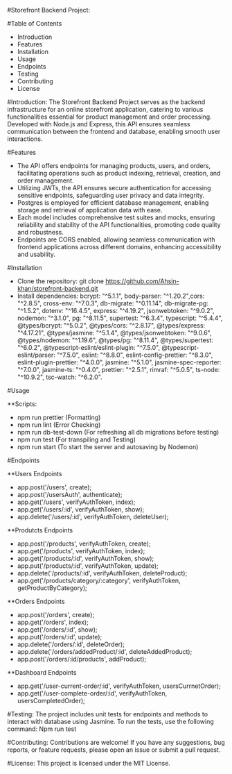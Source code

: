 #Storefront Backend Project: 

#Table of Contents
*	Introduction
*	Features
*	Installation
*	Usage
*	Endpoints
*	Testing
*	Contributing
*	License
  
#Introduction: 
The Storefront Backend Project serves as the backend infrastructure for an online storefront application, catering to various functionalities essential for product management and order processing. Developed with Node.js and Express, this API ensures seamless communication between the frontend and database, enabling smooth user interactions.

#Features
*	The API offers endpoints for managing products, users, and orders, facilitating operations such as product indexing, retrieval, creation, and order management.
*	Utilizing JWTs, the API ensures secure authentication for accessing sensitive endpoints, safeguarding user privacy and data integrity.
*	Postgres is employed for efficient database management, enabling storage and retrieval of application data with ease.
*	Each model includes comprehensive test suites and mocks, ensuring reliability and stability of the API functionalities, promoting code quality and robustness.
*	Endpoints are CORS enabled, allowing seamless communication with frontend applications across different domains, enhancing accessibility and usability.


#Installation
*	Clone the repository:
git clone https://github.com/Ahsin-khan/storefront-backend.git
*	Install dependencies:
bcrypt: "^5.1.1", body-parser: "^1.20.2",cors: "^2.8.5", cross-env: "^7.0.3", db-migrate: "^0.11.14", db-migrate-pg: "^1.5.2", dotenv: "^16.4.5", express: "^4.19.2", jsonwebtoken: "^9.0.2", nodemon: "^3.1.0", pg: "^8.11.5", supertest: "^6.3.4", typescript: "^5.4.4", @types/bcrypt: "^5.0.2", @types/cors: "^2.8.17", @types/express: "^4.17.21", @types/jasmine: "^5.1.4", @types/jsonwebtoken: "^9.0.6", @types/nodemon: "^1.19.6", @types/pg: "^8.11.4", @types/supertest: "^6.0.2", @typescript-eslint/eslint-plugin: "^7.5.0", @typescript-eslint/parser: "^7.5.0", eslint: "^8.8.0", eslint-config-prettier: "^8.3.0", eslint-plugin-prettier: "^4.0.0", jasmine: "^5.1.0", jasmine-spec-reporter: "^7.0.0", jasmine-ts: "^0.4.0", prettier: "^2.5.1", rimraf: "^5.0.5", ts-node: "^10.9.2", tsc-watch: "^6.2.0".

#Usage

**Scripts:
*	npm run prettier (Formatting)
*	npm run lint (Error Checking)
*	npm run db-test-down (For refreshing all db migrations before testing)
*	npm run test (For transpiling and Testing)
*	npm run start (To start the server and autosaving by Nodemon)

#Endpoints

**Users Endpoints
* app.post('/users', create);
* app.post('/usersAuth', authenticate);
* app.get('/users', verifyAuthToken, index);
* app.get('/users/:id', verifyAuthToken, show);
* app.delete('/users/:id', verifyAuthToken, deleteUser);

**Produtcts Endpoints
* app.post('/products', verifyAuthToken, create);
* app.get('/products', verifyAuthToken, index);
* app.get('/products/:id', verifyAuthToken, show);
* app.put('/products/:id', verifyAuthToken, update);
* app.delete('/products/:id', verifyAuthToken, deleteProduct);
* app.get('/products/category/:category', verifyAuthToken, getProductByCategory);

**Orders Endpoints
* app.post('/orders', create);
* app.get('/orders', index);
* app.get('/orders/:id', show);
* app.put('/orders/:id', update);
* app.delete('/orders/:id', deleteOrder);
* app.delete('/orders/addedProduct/:id', deleteAddedProduct);
* app.post('/orders/:id/products', addProduct);

**Dashboard Endpoints
* app.get('/user-current-order/:id', verifyAuthToken, usersCurrnetOrder);
* app.get('/user-complete-order/:id', verifyAuthToken, usersCompletedOrder);


#Testing:
The project includes unit tests for endpoints and methods to interact with database using Jasmine. To run the tests, use the following command:
Npm run test 

#Contributing:
Contributions are welcome! If you have any suggestions, bug reports, or feature requests, please open an issue or submit a pull request.


#License:
This project is licensed under the MIT License.

